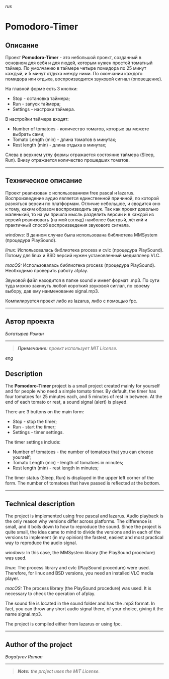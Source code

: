 _rus_
# Pomodoro-Timer

## Описание

Проект **Pomodoro-Timer** - это небольшой проект, созданный в основном для себя и для людей, которым нужен простой томатный таймер.
По умолчанию в таймере четыре помидора по 25 минут каждый, и 5 минут отдыха между ними. По окончании каждого помидора или отдыха, 
воспроизводится звуковой сигнал (оповещение). 

На главной форме есть 3 кнопки:

- Stop - остановка таймера;
- Run - запуск таймера;
- Settings - настроки таймера.

В настройки таймера входят:

- Number of tomatoes - количество томатов, которые вы можете выбрать сами;
- Tomato Length (min) - длина томатов в минутах;
- Rest length (min) - длина отдыха в минутах;

Слева в верхнем углу формы отражается состояние таймера (Sleep, Run). Внизу отражается количество
прошедших томатов.

---

## Техническое описание

Проект реализован с использованием free pascal и lazarus. 
Воспроизведение аудио является единственной причиной, по которой разняться версии по платформам.
Отличие небольшое, и сводится оно к тому, каким образом воспроизводить звук. Так как проект довольно маленький,
то на ум пришла мысль разделить версии и в каждой из версий реализовать (на мой взгляд) наиболее быстрый, лёгкий и
практичный способ воспроизведения звукового сигнала. 

_windows:_
В данном случае была использована библиотека MMSystem (процедура PlaySound). 

_linux:_
Использовалась библиотека process и cvlc (процедура PlaySound). Потому для linux и BSD версий нужен установленный
медиаплеер VLC. 

_macOS:_
Использовалась библиотека process (процедура PlaySound). Необходимо проверить работу afplay.

Звуковой файл находится в папке sound и имеет формат .mp3. По сути туда можно закинуть любой короткий звуковой сиглал, 
по своему выбору, дав ему наименование signal.mp3.

Компилируется проект либо из lazarus, либо с помощью fpc.

---

## Автор проекта
_Богатырев Роман_

---

> ***_Примечание:_***  _проект использует MIT License._

_eng_

## Description

The **Pomodoro-Timer** project is a small project created mainly for yourself and for people who need a simple tomato timer.
By default, the timer has four tomatoes for 25 minutes each, and 5 minutes of rest in between. At the end of each tomato or rest,
a sound signal (alert) is played. 

There are 3 buttons on the main form:

- Stop - stop the timer;
- Run - start the timer;
- Settings - timer settings.

The timer settings include:

- Number of tomatoes - the number of tomatoes that you can choose yourself;
- Tomato Length (min) - length of tomatoes in minutes;
- Rest length (min) - rest length in minutes;

The timer status (Sleep, Run) is displayed in the upper left corner of the form. The number
of tomatoes that have passed is reflected at the bottom.

---

## Technical description

The project is implemented using free pascal and lazarus. 
Audio playback is the only reason why versions differ across platforms.
The difference is small, and it boils down to how to reproduce the sound. Since the project is quite small,
the idea came to mind to divide the versions and in each of the versions to implement (in my opinion) the fastest, easiest and
most practical way to reproduce the audio signal. 

_windows:_
In this case, the MMSystem library (the PlaySound procedure) was used. 

_linux:_
The process library and cvlc (PlaySound procedure) were used. Therefore, for linux and BSD versions, you need an installed
VLC media player. 

_macOS:_
The process library (the PlaySound procedure) was used. It is necessary to check the operation of afplay.

The sound file is located in the sound folder and has the .mp3 format. In fact, you can throw any short audio signal there,
of your choice, giving it the name signal.mp3.

The project is compiled either from lazarus or using fpc.

---

## Author of the project
_Bogatyrev Roman_

---

> ***_Note:_*** _the project uses the MIT License._ 
